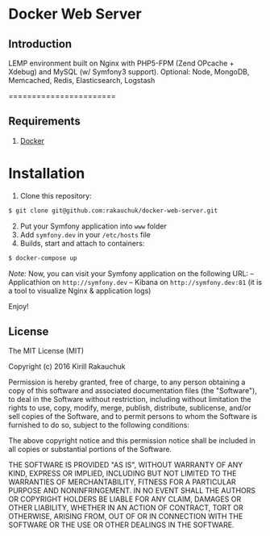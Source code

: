 # Docker Web Server

## Introduction
LEMP environment built on  Nginx with PHP5-FPM (Zend OPcache + Xdebug) and MySQL (w/ Symfony3 support). Optional: Node, MongoDB, Memcached, Redis, Elasticsearch, Logstash

=======================

## Requirements

1. [Docker](https://docs.docker.com/engine/installation/)

# Installation

1. Clone this repository:
```bash
$ git clone git@github.com:rakauchuk/docker-web-server.git
```
2. Put your Symfony application into `www` folder
3. Add `symfony.dev` in your `/etc/hosts` file
4. Builds, start and attach to containers:
```bash
$ docker-compose up
```

_Note:_  Now, you can visit your Symfony application on the following URL:
– Applicathion on `http://symfony.dev`
– Kibana on `http://symfony.dev:81` (it is a tool to visualize Nginx & application logs)

Enjoy!

## License

The MIT License (MIT)

Copyright (c) 2016 Kirill Rakauchuk

Permission is hereby granted, free of charge, to any person obtaining a copy
of this software and associated documentation files (the "Software"), to deal
in the Software without restriction, including without limitation the rights
to use, copy, modify, merge, publish, distribute, sublicense, and/or sell
copies of the Software, and to permit persons to whom the Software is
furnished to do so, subject to the following conditions:

The above copyright notice and this permission notice shall be included in all
copies or substantial portions of the Software.

THE SOFTWARE IS PROVIDED "AS IS", WITHOUT WARRANTY OF ANY KIND, EXPRESS OR
IMPLIED, INCLUDING BUT NOT LIMITED TO THE WARRANTIES OF MERCHANTABILITY,
FITNESS FOR A PARTICULAR PURPOSE AND NONINFRINGEMENT. IN NO EVENT SHALL THE
AUTHORS OR COPYRIGHT HOLDERS BE LIABLE FOR ANY CLAIM, DAMAGES OR OTHER
LIABILITY, WHETHER IN AN ACTION OF CONTRACT, TORT OR OTHERWISE, ARISING FROM,
OUT OF OR IN CONNECTION WITH THE SOFTWARE OR THE USE OR OTHER DEALINGS IN THE
SOFTWARE.
